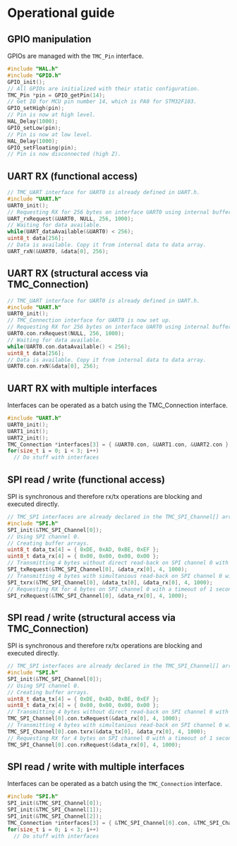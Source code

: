 # Operational guide

## GPIO manipulation

GPIOs are managed with the `TMC_Pin` interface.

```C
#include "HAL.h"
#include "GPIO.h"
GPIO_init();
// All GPIOs are initialized with their static configuration.
TMC_Pin *pin = GPIO_getPin(14);
// Get IO for MCU pin number 14, which is PA0 for STM32F103.
GPIO_setHigh(pin);
// Pin is now at high level.
HAL_Delay(1000);
GPIO_setLow(pin);
// Pin is now at low level.
HAL_Delay(1000);
GPIO_setFloating(pin);
// Pin is now disconnected (high Z).
```

## UART RX (functional access)

```C
// TMC_UART interface for UART0 is already defined in UART.h.
#include "UART.h"
UART0_init();
// Requesting RX for 256 bytes on interface UART0 using internal buffers and a timeout of 1 second.
UART_rxRequest(&UART0, NULL, 256, 1000);
// Waiting for data available.
while(UART_dataAvailable(&UART0) < 256);
uint8_t data[256];
// Data is available. Copy it from internal data to data array.
UART_rxN(&UART0, &data[0], 256);
```

## UART RX (structural access via TMC_Connection)

```C
// TMC_UART interface for UART0 is already defined in UART.h.
#include "UART.h"
UART0_init();
// TMC_Connection interface for UART0 is now set up.
// Requesting RX for 256 bytes on interface UART0 using internal buffers and a timeout of 1 second.
UART0.con.rxRequest(NULL, 256, 1000);
// Waiting for data available.
while(UART0.con.dataAvailable() < 256);
uint8_t data[256];
// Data is available. Copy it from internal data to data array.
UART0.con.rxN(&data[0], 256);
```

## UART RX with multiple interfaces

Interfaces can be operated as a batch using the TMC_Connection interface.

```C
#include "UART.h"
UART0_init();
UART1_init();
UART2_init();
TMC_Connection *interfaces[3] = { &UART0.con, &UART1.con, &UART2.con };
for(size_t i = 0; i < 3; i++)
  // Do stuff with interfaces
```

## SPI read / write (functional access)

SPI is synchronous and therefore rx/tx operations are blocking and executed directly.  

```C
// TMC_SPI interfaces are already declared in the TMC_SPI_Channel[] array.
#include "SPI.h"
SPI_init(&TMC_SPI_Channel[0]);
// Using SPI channel 0.
// Creating buffer arrays.
uint8_t data_tx[4] = { 0xDE, 0xAD, 0xBE, 0xEF };
uint8_t data_rx[4] = { 0x00, 0x00, 0x00, 0x00 };
// Transmitting 4 bytes without direct read-back on SPI channel 0 with a timeout of 1 second.
SPI_txRequest(&TMC_SPI_Channel[0], &data_rx[0], 4, 1000);
// Transmitting 4 bytes with simultanious read-back on SPI channel 0 with a timeout of 1 second.
SPI_txrx(&TMC_SPI_Channel[0], &data_tx[0], &data_rx[0], 4, 1000);
// Requesting RX for 4 bytes on SPI channel 0 with a timeout of 1 second.
SPI_rxRequest(&TMC_SPI_Channel[0], &data_rx[0], 4, 1000);
```

## SPI read / write (structural access via TMC_Connection)

SPI is synchronous and therefore rx/tx operations are blocking and executed directly.  

```C
// TMC_SPI interfaces are already declared in the TMC_SPI_Channel[] array.
#include "SPI.h"
SPI_init(&TMC_SPI_Channel[0]);
// Using SPI channel 0.
// Creating buffer arrays.
uint8_t data_tx[4] = { 0xDE, 0xAD, 0xBE, 0xEF };
uint8_t data_rx[4] = { 0x00, 0x00, 0x00, 0x00 };
// Transmitting 4 bytes without direct read-back on SPI channel 0 with a timeout of 1 second.
TMC_SPI_Channel[0].con.txRequest(&data_rx[0], 4, 1000);
// Transmitting 4 bytes with simultanious read-back on SPI channel 0 with a timeout of 1 second.
TMC_SPI_Channel[0].con.txrx(&data_tx[0], &data_rx[0], 4, 1000);
// Requesting RX for 4 bytes on SPI channel 0 with a timeout of 1 second.
TMC_SPI_Channel[0].con.rxRequest(&data_rx[0], 4, 1000);
```

## SPI read / write with multiple interfaces

Interfaces can be operated as a batch using the `TMC_Connection` interface.

```C
#include "SPI.h"
SPI_init(&TMC_SPI_Channel[0]);
SPI_init(&TMC_SPI_Channel[1]);
SPI_init(&TMC_SPI_Channel[2]);
TMC_Connection *interfaces[3] = { &TMC_SPI_Channel[0].con, &TMC_SPI_Channel[1].con, &TMC_SPI_Channel[2].con };
for(size_t i = 0; i < 3; i++)
  // Do stuff with interfaces
```
